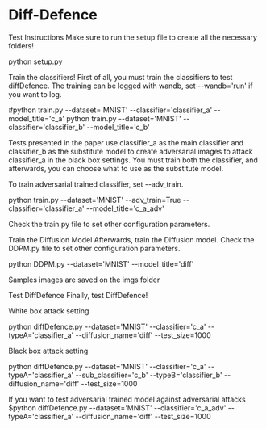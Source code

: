 # Diff-Defence

Test Instructions
Make sure to run the setup file to create all the necessary folders!

python setup.py 

Train the classifiers!
First of all, you must train the classifiers to test diffDefence. The training can be logged with wandb, set --wandb='run' if you want to log.

#python train.py --dataset='MNIST' --classifier='classifier_a' --model_title='c_a'
python train.py --dataset='MNIST' --classifier='classifier_b' --model_title='c_b'

Tests presented in the paper use classifier_a as the main classifier and classifier_b as the substitute model to create adversarial images to attack classifier_a in the black box settings. You must train both the classifier, and afterwards, you can choose what to use as the substitute model.

To train adversarial trained classifier, set --adv_train.

python train.py --dataset='MNIST' --adv_train=True --classifier='classifier_a' --model_title='c_a_adv'

Check the train.py file to set other configuration parameters.

Train the Diffusion Model
Afterwards, train the Diffusion model. Check the DDPM.py file to set other configuration parameters.

python DDPM.py --dataset='MNIST' --model_title='diff'

Samples images are saved on the imgs folder

Test DiffDefence
Finally, test DiffDefence!

White box attack setting

python diffDefence.py --dataset='MNIST' --classifier='c_a' --typeA='classifier_a' --diffusion_name='diff' --test_size=1000

Black box attack setting

python diffDefence.py --dataset='MNIST' --classifier='c_a' --typeA='classifier_a' --sub_classifier='c_b' --typeB='classifier_b'  --diffusion_name='diff' --test_size=1000

If you want to test adversarial trained model against adversarial attacks
$python diffDefence.py --dataset='MNIST' --classifier='c_a_adv' --typeA='classifier_a' --diffusion_name='diff' --test_size=1000
